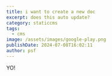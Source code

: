 ```yaml
---
title: i want to create a new doc
excerpt: does this auto update?
category: staticcms
tags:
  - cms
image: /assets/images/google-play.png
publishDate: 2024-07-08T16:02:11
author: psf
---
```

YO!
